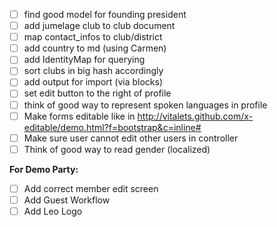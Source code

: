 - [ ] find good model for founding president
- [ ] add jumelage club to club document
- [ ] map contact_infos to club/district
- [ ] add country to md (using Carmen)
- [ ] add IdentityMap for querying
- [ ] sort clubs in big hash accordingly
- [ ] add output for import (via blocks)
- [ ] set edit button to the right of profile
- [ ] think of good way to represent spoken languages in profile
- [ ] Make forms editable like in http://vitalets.github.com/x-editable/demo.html?f=bootstrap&c=inline#
- [ ] Make sure user cannot edit other users in controller
- [ ] Think of good way to read gender (localized)

**For Demo Party:**

- [ ] Add correct member edit screen
- [ ] Add Guest Workflow
- [ ] Add Leo Logo